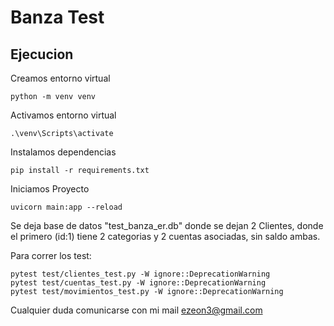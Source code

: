 # Banza Test

## Ejecucion

Creamos entorno virtual

    python -m venv venv

Activamos entorno virtual

    .\venv\Scripts\activate
  
Instalamos dependencias

    pip install -r requirements.txt
Iniciamos Proyecto

    uvicorn main:app --reload

Se deja base de datos "test_banza_er.db" donde se dejan 2 Clientes, donde el primero (id:1) tiene 2 categorias y 2 cuentas asociadas, sin saldo ambas.

Para correr los test:

    pytest test/clientes_test.py -W ignore::DeprecationWarning
    pytest test/cuentas_test.py -W ignore::DeprecationWarning    
    pytest test/movimientos_test.py -W ignore::DeprecationWarning

Cualquier duda comunicarse con mi mail ezeon3@gmail.com